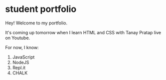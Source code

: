 # student portfolio 

Hey! Welcome to my portfolio.

It's coming up tomorrow when I learn HTML and CSS with Tanay Pratap live on Youtube. 

For now, I know:

1. JavaScript
1. NodeJS
1. Repl.it
1. CHALK
